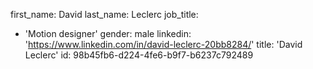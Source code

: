 first_name: David
last_name: Leclerc
job_title:
  - 'Motion designer'
gender: male
linkedin: 'https://www.linkedin.com/in/david-leclerc-20bb8284/'
title: 'David Leclerc'
id: 98b45fb6-d224-4fe6-b9f7-b6237c792489

